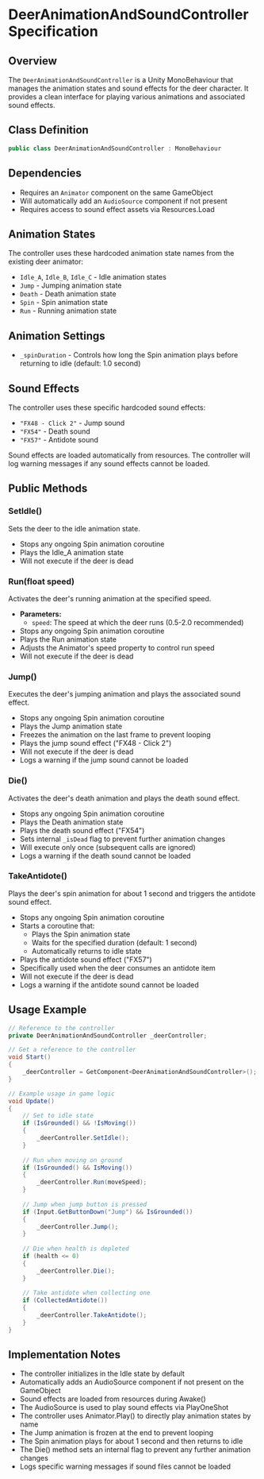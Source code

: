 # DeerAnimationAndSoundController Specification

## Overview
The `DeerAnimationAndSoundController` is a Unity MonoBehaviour that manages the animation states and sound effects for the deer character. It provides a clean interface for playing various animations and associated sound effects.

## Class Definition
```csharp
public class DeerAnimationAndSoundController : MonoBehaviour
```

## Dependencies
- Requires an `Animator` component on the same GameObject
- Will automatically add an `AudioSource` component if not present
- Requires access to sound effect assets via Resources.Load

## Animation States
The controller uses these hardcoded animation state names from the existing deer animator:
- `Idle_A`, `Idle_B`, `Idle_C` - Idle animation states
- `Jump` - Jumping animation state
- `Death` - Death animation state
- `Spin` - Spin animation state
- `Run` - Running animation state

## Animation Settings
- `_spinDuration` - Controls how long the Spin animation plays before returning to idle (default: 1.0 second)

## Sound Effects
The controller uses these specific hardcoded sound effects:
- `"FX48 - Click 2"` - Jump sound
- `"FX54"` - Death sound
- `"FX57"` - Antidote sound

Sound effects are loaded automatically from resources. The controller will log warning messages if any sound effects cannot be loaded.

## Public Methods

### SetIdle()
Sets the deer to the idle animation state.
- Stops any ongoing Spin animation coroutine
- Plays the Idle_A animation state
- Will not execute if the deer is dead

### Run(float speed)
Activates the deer's running animation at the specified speed.
- **Parameters:**
  - `speed`: The speed at which the deer runs (0.5-2.0 recommended)
- Stops any ongoing Spin animation coroutine
- Plays the Run animation state
- Adjusts the Animator's speed property to control run speed
- Will not execute if the deer is dead

### Jump()
Executes the deer's jumping animation and plays the associated sound effect.
- Stops any ongoing Spin animation coroutine
- Plays the Jump animation state
- Freezes the animation on the last frame to prevent looping
- Plays the jump sound effect ("FX48 - Click 2")
- Will not execute if the deer is dead
- Logs a warning if the jump sound cannot be loaded

### Die()
Activates the deer's death animation and plays the death sound effect.
- Stops any ongoing Spin animation coroutine
- Plays the Death animation state
- Plays the death sound effect ("FX54")
- Sets internal `_isDead` flag to prevent further animation changes
- Will execute only once (subsequent calls are ignored)
- Logs a warning if the death sound cannot be loaded

### TakeAntidote()
Plays the deer's spin animation for about 1 second and triggers the antidote sound effect.
- Stops any ongoing Spin animation coroutine
- Starts a coroutine that:
  - Plays the Spin animation state
  - Waits for the specified duration (default: 1 second)
  - Automatically returns to idle state
- Plays the antidote sound effect ("FX57")
- Specifically used when the deer consumes an antidote item
- Will not execute if the deer is dead
- Logs a warning if the antidote sound cannot be loaded

## Usage Example
```csharp
// Reference to the controller
private DeerAnimationAndSoundController _deerController;

// Get a reference to the controller
void Start()
{
    _deerController = GetComponent<DeerAnimationAndSoundController>();
}

// Example usage in game logic
void Update()
{
    // Set to idle state
    if (IsGrounded() && !IsMoving())
    {
        _deerController.SetIdle();
    }
    
    // Run when moving on ground
    if (IsGrounded() && IsMoving())
    {
        _deerController.Run(moveSpeed);
    }
    
    // Jump when jump button is pressed
    if (Input.GetButtonDown("Jump") && IsGrounded())
    {
        _deerController.Jump();
    }
    
    // Die when health is depleted
    if (health <= 0)
    {
        _deerController.Die();
    }
    
    // Take antidote when collecting one
    if (CollectedAntidote())
    {
        _deerController.TakeAntidote();
    }
}
```

## Implementation Notes
- The controller initializes in the Idle state by default
- Automatically adds an AudioSource component if not present on the GameObject
- Sound effects are loaded from resources during Awake()
- The AudioSource is used to play sound effects via PlayOneShot
- The controller uses Animator.Play() to directly play animation states by name
- The Jump animation is frozen at the end to prevent looping
- The Spin animation plays for about 1 second and then returns to idle
- The Die() method sets an internal flag to prevent any further animation changes
- Logs specific warning messages if sound files cannot be loaded 